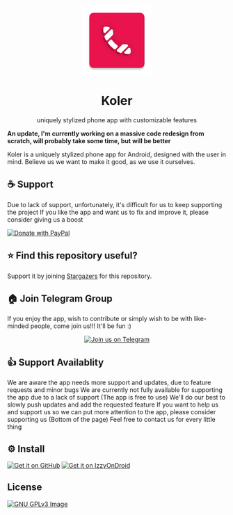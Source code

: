 <p align="center"> 
	       <img src="./app/src/main/ic_launcher-web.png" width=160 height=160>
</p>

<h1 align="center">
          Koler
</h1>

<p align="center">
         uniquely stylized phone app with customizable features
</p>

**An update, I'm currently working on a massive code redesign from scratch, will probably take some time, but will be better**

Koler is a uniquely stylized phone app for Android, designed with the user in mind.
Believe us we want to make it good, as we use it ourselves.

## ☕ Support
Due to lack of support, unfortunately, it's difficult for us to keep supporting the project
If you like the app and want us to fix and improve it, please consider giving us a boost
</br>

[![Donate with PayPal](https://raw.githubusercontent.com/stefan-niedermann/paypal-donate-button/master/paypal-donate-button.png)](https://paypal.me/theroeiedri?locale.x=en_US)

## ⭐ Find this repository useful?
Support it by joining [Stargazers](https://github.com/Chooloo/koler/stargazers) for this repository.

## 🏠 Join Telegram Group
If you enjoy the app, wish to contribute or simply wish to be with like-minded people, come join us!!! It'll be fun :)

<p align="center">
  <a href="https://t.me/kolerOfficial">
	<img src="https://img.shields.io/badge/Telegram-2CA5E0?style=for-the-badge&logo=telegram&logoColor=white" alt="Join us on Telegram" height="60px">
  </a>
</p>

## 👍 Support Availablity
We are aware the app needs more support and updates, due to feature requests and minor bugs
We are currently not fully available for supporting the app due to a lack of support (The app is free to use)
We'll do our best to slowly push updates and add the requested feature
If you want to help us and support us so we can put more attention to the app, please consider supporting us (Bottom of the page)
Feel free to contact us for every little thing

## ⚙️ Install
[<img src="https://github.com/machiav3lli/oandbackupx/blob/034b226cea5c1b30eb4f6a6f313e4dadcbb0ece4/badge_github.png" alt="Get it on GitHub" height="80">](https://github.com/Chooloo/koler/releases)
[<img src="https://gitlab.com/IzzyOnDroid/repo/-/raw/master/assets/IzzyOnDroid.png" alt="Get it on IzzyOnDroid" height="80">](https://apt.izzysoft.de/fdroid/index/apk/com.chooloo.www.koler)

## License
[![GNU GPLv3 Image](https://www.gnu.org/graphics/gplv3-127x51.png)](https://www.gnu.org/licenses/gpl-3.0.en.html)
